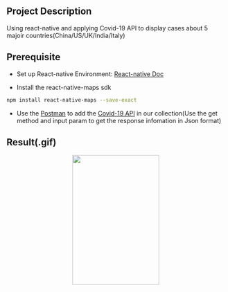 ## Project Description
Using react-native and applying Covid-19 API to display cases about 5 majoir countries(China/US/UK/India/Italy)

## Prerequisite
* Set up React-native Environment: [React-native Doc](https://reactnative.dev/docs/environment-setup)

* Install the react-native-maps sdk 
```sh
npm install react-native-maps --save-exact
```

* Use the [Postman](https://www.postman.com) to add the [Covid-19 API](https://documenter.getpostman.com/view/10808728/SzS8rjbc?version=latest#4b88f773-be9b-484f-b521-bb58dda0315c) in our collection(Use the get method and input param to get the response infomation in Json format)

## Result(.gif)


<div align=center><img width="200" height="300" src="https://github.com/BUEC500C1/covid19-app-Jie1995tbc/blob/master/covidmap.gif"/></div>
